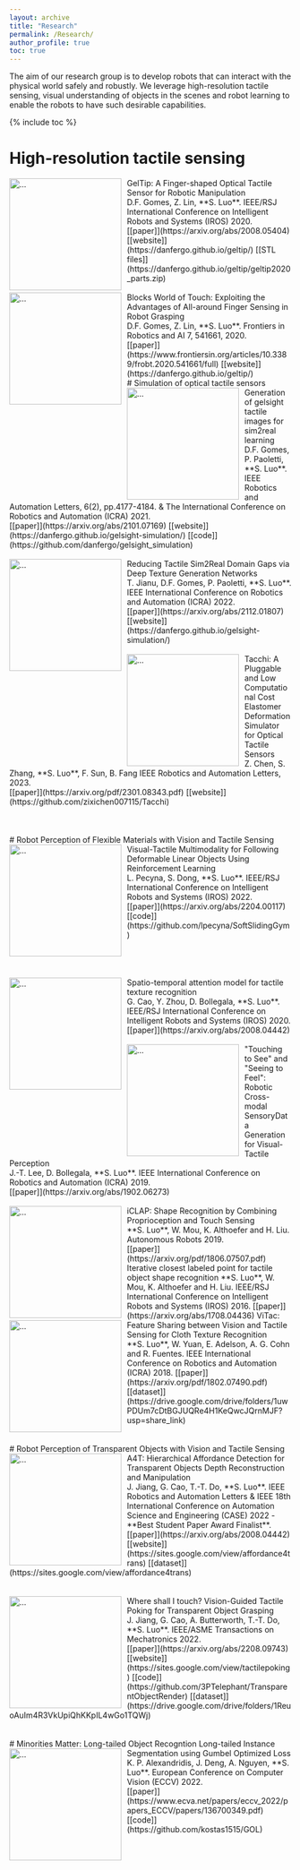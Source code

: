 ```yaml
---
layout: archive
title: "Research"
permalink: /Research/
author_profile: true
toc: true
---
```


The aim of our research group is to develop robots that can interact with the physical world safely and robustly. We leverage high-resolution tactile sensing, visual understanding of objects in the scenes and robot learning to enable the robots to have such desirable capabilities. 

{% include toc %}

<!-- # Research Keywords -->

<!-- <br />
<img align="center" width="800" src="{{ site.url }}/images/WordCloudResearch.png" alt="...">
<br />
 -->
# High-resolution tactile sensing

<img align="left" width="200" style="margin-right: 10px" src="{{ site.url }}/images/research/GelTip.jpeg" alt="...">
GelTip: A Finger-shaped Optical Tactile Sensor for Robotic Manipulation <br />
D.F. Gomes, Z. Lin, **S. Luo**. IEEE/RSJ International Conference on Intelligent Robots and Systems (IROS) 2020. <br />
[[paper]](https://arxiv.org/abs/2008.05404) [[website]](https://danfergo.github.io/geltip/) [[STL files]](https://danfergo.github.io/geltip/geltip2020_parts.zip)

<br />
<br />
<img align="left" width="200" style="margin-right: 10px" src="{{ site.url }}/images/research/exp_world_blocks.gif" alt="...">
Blocks World of Touch: Exploiting the Advantages of All-around Finger Sensing in Robot Grasping <br />
D.F. Gomes, Z. Lin, **S. Luo**. Frontiers in Robotics and AI 7, 541661, 2020. <br />
[[paper]](https://www.frontiersin.org/articles/10.3389/frobt.2020.541661/full) [[website]](https://danfergo.github.io/geltip/)

<br />
# Simulation of optical tactile sensors
<img align="left" width="200" style="margin-right: 10px" src="{{ site.url }}/images/research/simulation_GelSight.gif" alt="...">
Generation of gelsight tactile images for sim2real learning <br />
D.F. Gomes, P. Paoletti, **S. Luo**. IEEE Robotics and Automation Letters, 6(2), pp.4177-4184. & The International Conference on Robotics and Automation (ICRA) 2021. <br />
[[paper]](https://arxiv.org/abs/2101.07169) [[website]](https://danfergo.github.io/gelsight-simulation/) [[code]](https://github.com/danfergo/gelsight_simulation)
<br />
<br />
<img align="left" width="200" style="margin-right: 10px" src="{{ site.url }}/images/research/ICRA2022_Tudor.png" alt="...">
Reducing Tactile Sim2Real Domain Gaps via Deep Texture Generation Networks <br />
T. Jianu, D.F. Gomes, P. Paoletti, **S. Luo**. IEEE International Conference on Robotics and Automation (ICRA) 2022. <br />
[[paper]](https://arxiv.org/abs/2112.01807) [[website]](https://danfergo.github.io/gelsight-simulation/)
<br />
<br />
<img align="left" width="200" style="margin-right: 10px" src="{{ site.url }}/images/research/Tacchi.gif" alt="...">
Tacchi: A Pluggable and Low Computational Cost Elastomer Deformation Simulator for Optical Tactile Sensors <br />
Z. Chen, S. Zhang, **S. Luo**, F. Sun, B. Fang IEEE Robotics and Automation Letters, 2023. <br />
[[paper]](https://arxiv.org/pdf/2301.08343.pdf) [[website]](https://github.com/zixichen007115/Tacchi)

<br />
<br />
<br />
<br />
# Robot Perception of Flexible Materials with Vision and Tactile Sensing

<img align="left" width="200" style="margin-right: 10px" src="{{ site.url }}/images/research/LeszekIROS2022.gif" alt="...">
Visual-Tactile Multimodality for Following Deformable Linear Objects Using Reinforcement Learning <br />
L. Pecyna, S. Dong, **S. Luo**. IEEE/RSJ International Conference on Intelligent Robots and Systems (IROS) 2022. <br />
[[paper]](https://arxiv.org/abs/2204.00117) [[code]](https://github.com/lpecyna/SoftSlidingGym)
<br />
<br />
<br />
<br />
<br />
<img align="left" width="200" style="margin-right: 10px" src="{{ site.url }}/images/research/TactileAttention.png" alt="...">
Spatio-temporal attention model for tactile texture recognition <br />
G. Cao, Y. Zhou, D. Bollegala, **S. Luo**. IEEE/RSJ International Conference on Intelligent Robots and Systems (IROS) 2020. [[paper]](https://arxiv.org/abs/2008.04442)
<br />
<br />
<img align="left" width="200" style="margin-right: 10px" src="{{ site.url }}/images/research/T2S_S2T.png" alt="...">
"Touching to See" and "Seeing to Feel": Robotic Cross-modal SensoryData Generation for Visual-Tactile Perception <br />
J.-T. Lee, D. Bollegala, **S. Luo**. IEEE International Conference on Robotics and Automation (ICRA) 2019. <br />
[[paper]](https://arxiv.org/abs/1902.06273)
<br />
<br />
<img align="left" width="200" style="margin-right: 10px" src="{{ site.url }}/images/research/iCLAP.png" alt="...">
iCLAP: Shape Recognition by Combining Proprioception and Touch Sensing <br />
**S. Luo**, W. Mou, K. Althoefer and H. Liu. Autonomous Robots 2019. <br />
[[paper]](https://arxiv.org/pdf/1806.07507.pdf) <br />
Iterative closest labeled point for tactile object shape recognition
**S. Luo**, W. Mou, K. Althoefer and H. Liu. IEEE/RSJ International Conference on Intelligent Robots and Systems (IROS) 2016.
[[paper]](https://arxiv.org/abs/1708.04436)

<img align="left" width="200" style="margin-right: 10px" src="{{ site.url }}/images/research/ViTac_ICRA2018.png" alt="...">
ViTac: Feature Sharing between Vision and Tactile Sensing for Cloth Texture Recognition <br />
**S. Luo**, W. Yuan, E. Adelson, A. G. Cohn and R. Fuentes. IEEE International Conference on Robotics and Automation (ICRA) 2018. [[paper]](https://arxiv.org/pdf/1802.07490.pdf) [[dataset]](https://drive.google.com/drive/folders/1uwPDUm7cDtBGJUQRe4H1KeQwcJQrnMJF?usp=share_link) <br />

<br />
<br />
# Robot Perception of Transparent Objects with Vision and Tactile Sensing

<img align="left" width="200" style="margin-right: 10px" src="{{ site.url }}/images/research/A4T.gif" alt="...">
A4T: Hierarchical Affordance Detection for Transparent Objects Depth Reconstruction and Manipulation  <br />
J. Jiang, G. Cao, T.-T. Do, **S. Luo**. IEEE Robotics and Automation Letters & IEEE 18th International Conference on Automation Science and Engineering (CASE) 2022 - **Best Student Paper Award Finalist**. [[paper]](https://arxiv.org/abs/2008.04442) [[website]](https://sites.google.com/view/affordance4trans) [[dataset]](https://sites.google.com/view/affordance4trans) <br />
<br />
<br />
<img align="left" width="200" style="margin-right: 10px" src="{{ site.url }}/images/research/Where2Touch.gif" alt="...">
Where shall I touch? Vision-Guided Tactile Poking for Transparent Object Grasping <br />
J. Jiang, G. Cao, A. Butterworth, T.-T. Do, **S. Luo**. IEEE/ASME Transactions on Mechatronics 2022. <br />
[[paper]](https://arxiv.org/abs/2208.09743) [[website]](https://sites.google.com/view/tactilepoking) [[code]](https://github.com/3PTelephant/TransparentObjectRender) [[dataset]](https://drive.google.com/drive/folders/1ReuoAuIm4R3VkUpiQhKKpIL4wGo1TQWj) <br />

<br />
<br />
# Minorities Matter: Long-tailed Object Recogntion
<img align="left" width="200" style="margin-right: 10px" src="{{ site.url }}/images/research/Gumbel.jpg" alt="...">
Long-tailed Instance Segmentation using Gumbel Optimized Loss <br />
K. P. Alexandridis, J. Deng, A. Nguyen, **S. Luo**. European Conference on Computer Vision (ECCV) 2022. <br />
[[paper]](https://www.ecva.net/papers/eccv_2022/papers_ECCV/papers/136700349.pdf) [[code]](https://github.com/kostas1515/GOL) <br />

